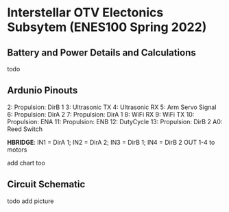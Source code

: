 # Interstellar OTV Electonics Subsytem (ENES100 Spring 2022)

## Battery and Power Details and Calculations

todo

## Ardunio Pinouts

2: Propulsion: DirB 1
3: Ultrasonic TX
4: Ultrasonic RX
5: Arm Servo Signal
6: Propulsion: DirA 2
7: Propulsion: DirA 1
8: WiFi RX
9: WiFi TX
10: Propulsion: ENA 
11: Propulsion: ENB
12: DutyCycle
13: Propulsion: DirB 2
A0: Reed Switch

**HBRIDGE**: IN1 = DirA 1; IN2 = DirA 2; IN3 = DirB 1; IN4 = DirB 2
OUT 1-4 to motors

add chart too

## Circuit Schematic

todo add picture

